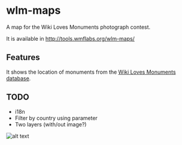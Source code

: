 wlm-maps
========

A map for the Wiki Loves Monuments photograph contest.

It is available in http://tools.wmflabs.org/wlm-maps/

Features
----

It shows the location of monuments from the [Wiki Loves Monuments database](https://commons.wikimedia.org/wiki/Commons:Monuments_database).

TODO
----

  * i18n
  * Filter by country using parameter
  * Two layers (with/out image?)

![alt text](https://raw.githubusercontent.com/emijrp/wlm-maps/master/wlm-maps.png)
